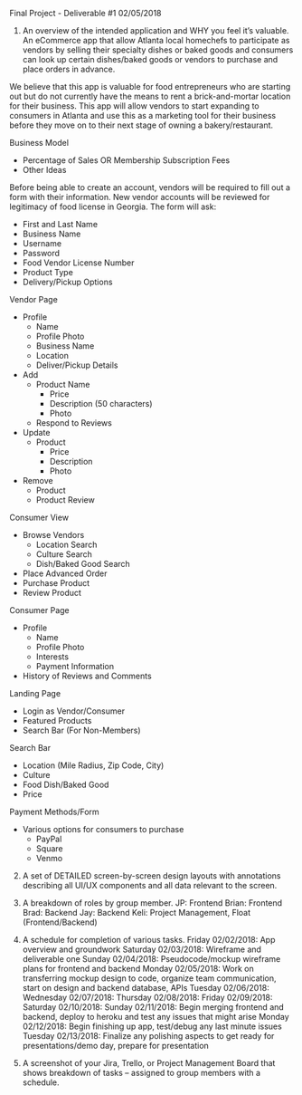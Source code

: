 Final Project - Deliverable #1
02/05/2018 

1. An overview of the intended application and WHY you feel it’s valuable.
An eCommerce app that allow Atlanta local homechefs to participate as vendors by selling their specialty dishes or baked goods and consumers can look up certain dishes/baked goods or vendors to purchase and place orders in advance. 

We believe that this app is valuable for food entrepreneurs who are starting out but do not currently have the means to rent a brick-and-mortar location for their business. This app will allow vendors to start expanding to consumers in Atlanta and use this as a marketing tool for their business before they move on to their next stage of owning a bakery/restaurant.

Business Model
- Percentage of Sales OR Membership Subscription Fees 
- Other Ideas

Before being able to create an account, vendors will be required to fill out a form with their information. New vendor accounts will be reviewed for legitimacy of food license in Georgia. The form will ask:
- First and Last Name
- Business Name
- Username
- Password
- Food Vendor License Number
- Product Type
- Delivery/Pickup Options

Vendor Page
- Profile
    - Name
    - Profile Photo
    - Business Name
    - Location
    - Deliver/Pickup Details
- Add
    - Product Name
        - Price
        - Description (50 characters)
        - Photo
    - Respond to Reviews
- Update
    - Product 
        - Price
        - Description
        - Photo
- Remove 
    - Product
    - Product Review

Consumer View
- Browse Vendors 
    - Location Search
    - Culture Search
    - Dish/Baked Good Search
- Place Advanced Order
- Purchase Product
- Review Product

Consumer Page 
- Profile
    - Name
    - Profile Photo
    - Interests
    - Payment Information
- History of Reviews and Comments

Landing Page
- Login as Vendor/Consumer
- Featured Products
- Search Bar (For Non-Members)

Search Bar
- Location (Mile Radius, Zip Code, City)
- Culture
- Food Dish/Baked Good
- Price

Payment Methods/Form
- Various options for consumers to purchase
    - PayPal
    - Square
    - Venmo

2. A set of DETAILED screen-by-screen design layouts with annotations describing all UI/UX components and all data relevant to the screen.

3. A breakdown of roles by group member.
JP: Frontend
Brian: Frontend
Brad: Backend
Jay: Backend 
Keli: Project Management, Float (Frontend/Backend) 

4. A schedule for completion of various tasks. 
Friday 02/02/2018: App overview and groundwork 
Saturday 02/03/2018: Wireframe and deliverable one 
Sunday 02/04/2018: Pseudocode/mockup wireframe plans for frontend and backend
Monday 02/05/2018: Work on transferring mockup design to code, organize team communication, start on design and backend database, APIs
Tuesday 02/06/2018: 
Wednesday 02/07/2018:
Thursday 02/08/2018:
Friday 02/09/2018:
Saturday 02/10/2018:
Sunday 02/11/2018: Begin merging frontend and backend, deploy to heroku and test any issues that might arise
Monday 02/12/2018: Begin finishing up app, test/debug any last minute issues
Tuesday 02/13/2018: Finalize any polishing aspects to get ready for presentations/demo day, prepare for presentation

5. A screenshot of your Jira, Trello, or Project Management Board that shows breakdown of tasks – assigned to group members with a schedule.